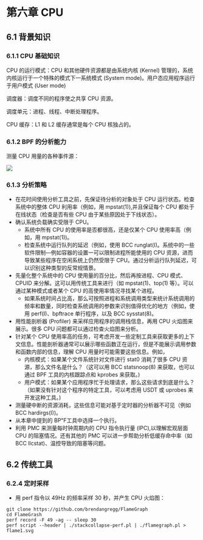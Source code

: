 # 第六章 CPU

## 6.1 背景知识

### 6.1.1 CPU 基础知识

CPU 的运行模式：CPU 和其他硬件资源都是由系统内核 (Kernel) 管理的，系统内核运行于一个特殊的模式下一系统模式 (System mode)。用户态应用程序运行于用户模式 (User mode)

调度器：调度不同的程序使之共享 CPU 资源。

调度单元：进程、线程、中断处理程序。

CPU 缓存：L1 和 L2 缓存通常是每个 CPU 核独占的。

### 6.1.2 BPF 的分析能力

测量 CPU 用量的各种事件源：

![](https://user-images.githubusercontent.com/13636347/160239769-e52501ce-c9fc-41d5-8392-88bc9e6b256c.png)

### 6.1.3 分析策略

- 在花时间使用分析工具之前，先保证待分析的对象处于 CPU 运行状态。检查系统中的整体 CPU 利用率（例如，用 mpstat(1)),并且保证每个 CPU 都处于在线状态（检查是否有些 CPU 由于某些原因处于下线状态）。
- 确认系统负载确实受限于 CPU。
  - 系统中所有 CPU 的使用率是否都很高，还是仅某个 CPU 使用率高（例如，用 mpstat(1))。
  - 检查系统中运行队列的延迟（例如，使用 BCC runglat(I)。系统中的一些软件限制—例如容器的设置一可以限制进程所能使用的 CPU 资源，进而导致某些程序在空闲系统上仍然受限于 CPU。通过分析运行队列延迟，可以识别这种类型的反常规情景。
- 先量化整个系统中的 CPU 使用量的百分比，然后再按进程、CPU 模式、CPUID 来分解。这可以用传统工具来进行（如 mpstat(1)、top(1) 等）。可以通过某种模式或者某个 CPU 的高使用率情况寻找某个进程。
  - 如果系统时间占比高，那么可按照进程和系统调用类型来统计系统调用的频率和数量，同时检查系统调用的参数来识别值得优化的地方（例如，使用 perf(I)、bpftrace 单行程序，以及 BCC sysstat(8)。
- 用性能剖析器 (Profiler) 来采样应用程序的调用栈信息，再用 CPU 火焰图来展示。很多 CPU 问题都可以通过检查火焰图来分析。
- 针对某个 CPU 使用率高的任务，可考虑开发一些定制工具来获取更多的上下文信息。性能剖析器通常可以展示哪些函数正在运行，但是不能展示调用参数和函数内部的信息，理解 CPU 用量时可能需要这些信息。例如，
  - 内核模式：如果某个文件系统针对文件进行 stat0 消耗了很多 CPU 资源，那么文件名是什么？（这可以用 BCC statsnoop(8) 来获取，也可以通过 BPF 工具的内核跟踪点和 kprobes 来获取。)
  - 用户模式：如果某个应用程序忙于处理请求，那么这些请求到底是什么？（如果没有针对这个程序的特定工具，可以考虑用 USDT 或 uprobes 来开发这种工具。)
- 测量硬中断的资源消耗，这些信息可能对基于定时器的分析器不可见（例如 BCC hardirgs(I))。
- 从本章中提到的 BP℉工具中选择一个执行。
- 利用 PMC 来测量每时钟周期内的 CPU 指令执行量 (IPC),以理解宏观层面 CPU 的阻塞情况。还有其他的 PMC 可以进一步帮助分析低缓存命中率（如 BCC llcstat)、温控导致的阻塞等问题。


## 6.2 传统工具

### 6.2.4 定时采样
* 用 perf 指令以 49Hz 的频率采样 30 秒，并产生 CPU 火焰图：

```
git clone https://github.com/brendangregg/FlameGraph
cd FlameGrash
perf record -F 49 -ag -- sleep 30
perf script --header | ./stackcollapse-perf.pl | ./flamegraph.pl > flame1.svg
```
